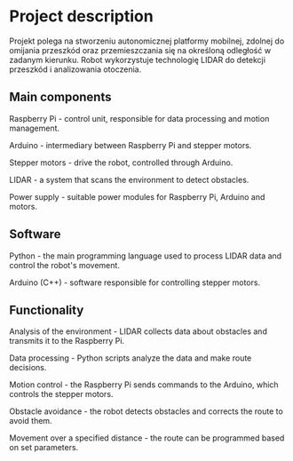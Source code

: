 # Project description

Projekt polega na stworzeniu autonomicznej platformy mobilnej, zdolnej do omijania przeszkód oraz przemieszczania się na określoną odległość w zadanym kierunku. Robot wykorzystuje technologię LIDAR do detekcji przeszkód i analizowania otoczenia.

## Main components

Raspberry Pi - control unit, responsible for data processing and motion management. </br>

Arduino - intermediary between Raspberry Pi and stepper motors. </br>

Stepper motors - drive the robot, controlled through Arduino. </br>

LIDAR - a system that scans the environment to detect obstacles. </br>

Power supply - suitable power modules for Raspberry Pi, Arduino and motors. </br>

## Software

Python - the main programming language used to process LIDAR data and control the robot's movement. </br>

Arduino (C++) - software responsible for controlling stepper motors. </br>

## Functionality
Analysis of the environment - LIDAR collects data about obstacles and transmits it to the Raspberry Pi. </br>

Data processing - Python scripts analyze the data and make route decisions. </br>

Motion control - the Raspberry Pi sends commands to the Arduino, which controls the stepper motors. </br>

Obstacle avoidance - the robot detects obstacles and corrects the route to avoid them. </br>

Movement over a specified distance - the route can be programmed based on set parameters. </br>
